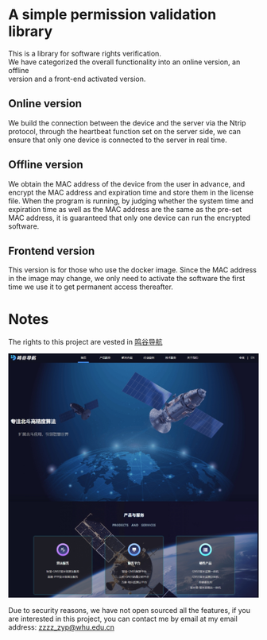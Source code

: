 # A simple permission validation library  
This is a library for software rights verification.  
We have categorized the overall functionality into an online version, an offline  
version and a front-end activated version.  
## Online version  
We build the connection between the device and the server via the Ntrip protocol, through the heartbeat function set on the server side, we can ensure that only one device is connected to the server in real time.  
## Offline version  
We obtain the MAC address of the device from the user in advance, and encrypt the MAC address and expiration time and store them in the license file. When the program is running, by judging whether the system time and expiration time as well as the MAC address are the same as the pre-set MAC address, it is guaranteed that only one device can run the encrypted software.
## Frontend version  
This version is for those who use the docker image. Since the MAC address in the image may change, we only need to activate the software the first time we use it to get permanent access thereafter.
# Notes  
The rights to this project are vested in [鸣谷导航](https://www.navmg.com/#/home) 


![My Image](image/鸣谷.png)  

Due to security reasons, we have not open sourced all the features, if you are interested in this project, you can contact me by email at my email address: zzzz_zyp@whu.edu.cn